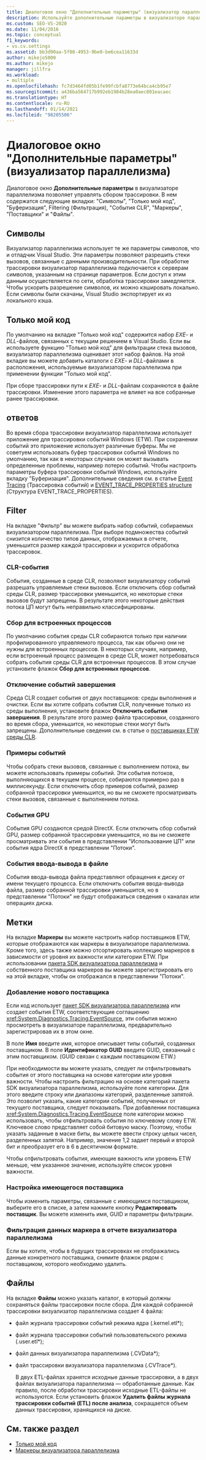 ```yaml
---
title: Диалоговое окно "Дополнительные параметры" (визуализатор параллелизма) | Документация Майкрософт
description: Используйте дополнительные параметры в визуализаторе параллелизма для управления содержимым трассировки. Имеются вкладки для символов, "Только мой код", для буферизации и многого другого.
ms.custom: SEO-VS-2020
ms.date: 11/04/2016
ms.topic: conceptual
f1_keywords:
- vs.cv.settings
ms.assetid: bb3d90aa-5f08-4953-9be0-be6cea11633d
author: mikejo5000
ms.author: mikejo
manager: jillfra
ms.workload:
- multiple
ms.openlocfilehash: fc7d3464fd05b1fe99fcbfa8773e64bca4cb95e7
ms.sourcegitcommit: a436ba564717b992eb1984b28ea0aec801eacaec
ms.translationtype: HT
ms.contentlocale: ru-RU
ms.lasthandoff: 01/14/2021
ms.locfileid: "98205506"
---
```

# <a name="advanced-settings-dialog-box-concurrency-visualizer"></a>Диалоговое окно "Дополнительные параметры" (визуализатор параллелизма)
Диалоговое окно **Дополнительные параметры** в визуализаторе параллелизма позволяет управлять сбором трассировки.  В нем содержатся следующие вкладки: "Символы", "Только мой код", "Буферизация", Filtering (Фильтрация), "События CLR", "Маркеры", "Поставщики" и "Файлы".

## <a name="symbols"></a>Символы
 Визуализатор параллелизма использует те же параметры символов, что и отладчик Visual Studio. Эти параметры позволяют разрешить стеки вызовов, связанные с данными производительности.  При обработке трассировки визуализатор параллелизма подключается к серверам символов, указанным на странице параметров.  Если доступ к этим данным осуществляется по сети, обработка трассировки замедляется.  Чтобы ускорить разрешение символов, их можно кэшировать локально. Если символы были скачаны, Visual Studio экспортирует их из локального кэша.

## <a name="just-my-code"></a>Только мой код
 По умолчанию на вкладке "Только мой код" содержится набор *EXE*- и *DLL*-файлов, связанных с текущим решением в Visual Studio. Если вы используете функцию "Только мой код" для фильтрации стека вызовов, визуализатор параллелизма оценивает этот набор файлов. На этой вкладке вы можете добавить каталоги с *EXE*- и *DLL*-файлами в расположения, используемые визуализатором параллелизма при применении функции "Только мой код".

 При сборе трассировки пути к *EXE*- и *DLL*-файлам сохраняются в файле трассировки.  Изменение этого параметра не влияет на все собранные ранее трассировки.

## <a name="buffering"></a>ответов
 Во время сбора трассировки визуализатор параллелизма использует приложение для трассировки событий Windows (ETW).  При сохранении событий это приложение использует различные буферы.  Мы не советуем использовать буфер трассировки событий Windows по умолчанию, так как в некоторых случаях он может вызывать определенные проблемы, например потерю событий.  Чтобы настроить параметры буфера трассировки событий Windows, используйте вкладку "Буферизация". Дополнительные сведения см. в статье [Event Tracing](/windows/win32/etw/event-tracing-portal) (Трассировка событий) и [EVENT_TRACE_PROPERTIES structure](/windows/win32/api/evntrace/ns-evntrace-event_trace_properties) (Структура EVENT_TRACE_PROPERTIES).

## <a name="filter"></a>Filter
 На вкладке "Фильтр" вы можете выбрать набор событий, собираемых визуализатором параллелизма. При выборе подмножества событий снизится количество типов данных, отображаемых в отчете, уменьшится размер каждой трассировки и ускорится обработка трассировок.

### <a name="clr-events"></a>CLR-события
 События, созданные в среде CLR, позволяют визуализатору событий разрешать управляемые стеки вызовов.  Если отключить сбор событий среды CLR, размер трассировки уменьшится, но некоторые стеки вызовов будут запрещены.  В результате этого некоторые действия потока ЦП могут быть неправильно классифицированы.

### <a name="collect-for-native-processes"></a>Сбор для встроенных процессов
 По умолчанию события среды CLR собираются только при наличии профилированного управляемого процесса, так как обычно они не нужны для встроенных процессов.  В некоторых случаях, например, если встроенный процесс размещен в среде CLR, может потребоваться собрать события среды CLR для встроенных процессов.  В этом случае установите флажок **Сбор для встроенных процессов**.

### <a name="disable-rundown-events"></a>Отключение событий завершения
 Среда CLR создает события от двух поставщиков: среды выполнения и очистки.  Если вы хотите собрать события CLR, полученные только из среды выполнения, установите флажок **Отключить события завершения**.  В результате этого размер файла трассировки, созданного во время сбора, уменьшится, но некоторые стеки могут быть запрещены. Дополнительные сведения см. в статье о [поставщиках ETW среды CLR](/dotnet/framework/performance/clr-etw-providers).

### <a name="sample-events"></a>Примеры событий
 Чтобы собрать стеки вызовов, связанные с выполнением потока, вы можете использовать примеры событий. Эти события потоков, выполняющихся в текущем процессе, собираются примерно раз в миллисекунду. Если отключить сбор примеров событий, размер собранной трассировки уменьшится, но вы не сможете просматривать стеки вызовов, связанные с выполнением потока.

### <a name="gpu-events"></a>События GPU
 События GPU создаются средой DirectX. Если отключить сбор событий GPU, размер собранной трассировки уменьшится, но вы не сможете просматривать эти события в представлении "Использование ЦП" или события ядра DirectX в представлении "Потоки".

### <a name="file-io-events"></a>События ввода-вывода в файле
 События ввода-вывода файла представляют обращения к диску от имени текущего процесса.  Если отключить события ввода-вывода файла, размер собранной трассировки уменьшится, но в представлении "Потоки" не будут отображаться сведения о каналах или операциях диска.

## <a name="markers"></a>Метки
 На вкладке **Маркеры** вы можете настроить набор поставщиков ETW, которые отображаются как маркеры в визуализаторе параллелизма.  Кроме того, здесь также можно отсортировать коллекцию маркеров в зависимости от уровня их важности или категории ETW.  При использовании [пакета SDK визуализатора параллелизма](../profiling/concurrency-visualizer-sdk.md) и собственного поставщика маркеров вы можете зарегистрировать его на этой вкладке, чтобы он отображался в представлении "Потоки".

### <a name="add-a-new-provider"></a>Добавление нового поставщика
 Если код использует [пакет SDK визуализатора параллелизма](../profiling/concurrency-visualizer-sdk.md) или создает события ETW, соответствующие соглашению <xref:System.Diagnostics.Tracing.EventSource>, эти события можно просмотреть в визуализаторе параллелизма, предварительно зарегистрировав их в этом окне.

 В поле **Имя** введите имя, которое описывает типы событий, созданных поставщиком.  В поле **Идентификатор GUID** введите GUID, связанный с этим поставщиком. (GUID связан с каждым поставщиком ETW.)

 При необходимости вы можете указать, следует ли отфильтровывать события от этого поставщика на основе категории или уровня важности.  Чтобы настроить фильтрацию на основе категорий пакета SDK визуализатора параллелизма, используйте поле категории.  Для этого введите строку или диапазоны категорий, разделенные запятой.  Это позволит указать, какие категории событий, полученных от текущего поставщика, следует показывать.  При добавлении поставщика <xref:System.Diagnostics.Tracing.EventSource> поле категории можно использовать, чтобы отфильтровать события по ключевому слову ETW.  Ключевое слово представляет собой битовую маску. Поэтому, чтобы указать заданные в маске биты, вы можете ввести строку целых чисел, разделенных запятой. Например, значение 1,2 задает первый и второй бит и преобразует его в 6 в десятичном формате.

 Чтобы отфильтровать события, имеющие важность или уровень ETW меньше, чем указанное значение, используйте список уровня важности.

### <a name="configure-an-existing-provider"></a>Настройка имеющегося поставщика
 Чтобы изменить параметры, связанные с имеющимся поставщиком, выберите его в списке, а затем нажмите кнопку **Редактировать поставщик**.  Вы можете изменить имя, GUID и параметры фильтрации.

### <a name="filter-marker-data-out-of-concurrency-visualizer-reports"></a>Фильтрация данных маркера в отчете визуализатора параллелизма
 Если вы хотите, чтобы в будущих трассировках не отображались данные конкретного поставщика, снимите флажок рядом с поставщиком, которого необходимо удалить.

## <a name="files"></a>Файлы
 На вкладке **Файлы** можно указать каталог, в который должны сохраняться файлы трассировки после сбора.  Для каждой собранной трассировки визуализатор параллелизма создает 4 файла:

- файл журнала трассировки событий режима ядра (<em>.</em>kernel.etl*);

- файл журнала трассировки событий пользовательского режима (<em>.</em>user.etl*);

- файл данных визуализатора параллелизма (<em>.</em>CVData*);

- файл трассировки визуализатора параллелизма (<em>.</em>CVTrace*).

  В двух ETL-файлах хранятся исходные данные трассировки, а в двух файлах визуализатора параллелизма — обработанные данные.  Как правило, после обработки трассировки исходные ETL-файлы не используются.  Если установить флажок **Удалить файлы журнала трассировки событий (ETL) после анализа**, сокращается объем данных трассировки, хранящихся на диске.

## <a name="see-also"></a>См. также раздел
- [Только мой код](../profiling/just-my-code-threads-view.md)
- [Маркеры визуализатора параллелизма](../profiling/concurrency-visualizer-markers.md)